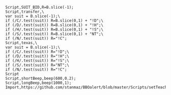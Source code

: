    Script,SUIT_BID,R=B.slice(-1);
    Script,transfer,\
    var suit = B.slice(-1);\
    if (/C/.test(suit)) R=B.slice(0,1) + "!D";\
    if (/D/.test(suit)) R=B.slice(0,1) + "!H";\
    if (/H/.test(suit)) R=B.slice(0,1) + "!S";\
    if (/S/.test(suit)) R=B.slice(0,1) + "NT";\
    if (/N/.test(suit)) R="!C";
    Script,texas,\
    var suit = B.slice(-1);\
    if (/C/.test(suit)) R="!D";\
    if (/D/.test(suit)) R="!H";\
    if (/H/.test(suit)) R="!S";\
    if (/S/.test(suit)) R="NT";\
    if (/N/.test(suit)) R="!C";
    Script
    Script,shortBeep,beep(600,0.2);
    Script,longBeep,beep(1000,1);
    Import,https://github.com/stanmaz/BBOalert/blob/master/Scripts/setTeachingTable.js
